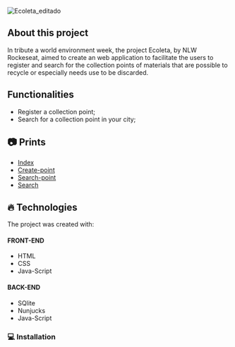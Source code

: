 ![Ecoleta_editado](https://user-images.githubusercontent.com/66570560/84941669-14f08700-b0b8-11ea-890a-4c60752d0932.gif)

## About this project
In tribute a world environment week, the project Ecoleta, by NLW Rockeseat, aimed to create an web application to facilitate the users to register and search for the collection points of materials that are possible to recycle or especially needs use to be discarded.

## Functionalities
* Register a collection point;
* Search for a collection point in your city;


## :camera: Prints

- [Index](https://github.com/rodrigobpolim/Project-Ecoleta/blob/master/index.png)<br>
- [Create-point](https://github.com/rodrigobpolim/Project-Ecoleta/blob/master/create-point.png) <br>
- [Search-point](https://github.com/rodrigobpolim/Project-Ecoleta/blob/master/modal.PNG)<br>
- [Search](https://github.com/rodrigobpolim/Project-Ecoleta/blob/master/search-results.JPG)<br>


## :fire: Technologies
The project was created with:

#### FRONT-END
- HTML
- CSS
- Java-Script

#### BACK-END
- SQlite
- Nunjucks
- Java-Script


### :computer: Installation
